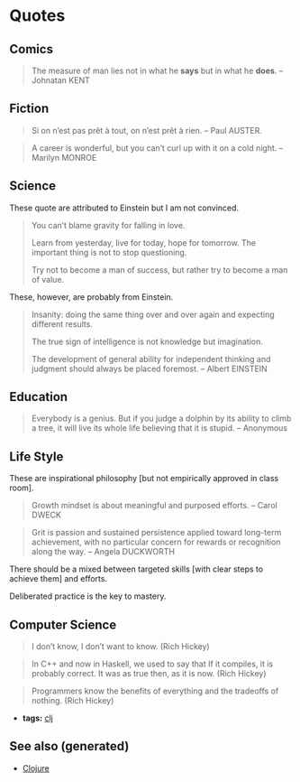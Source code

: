 # Quotes


## Comics

> The measure of man lies not in what he **says** but in what he **does**. &#x2013; Johnatan KENT


## Fiction

> Si on n&rsquo;est pas prêt à tout, on n&rsquo;est prêt à rien. &#x2013; Paul AUSTER.

> A career is wonderful, but you can&rsquo;t curl up with it on a cold night. &#x2013; Marilyn MONROE


## Science

These quote are attributed to Einstein but I am not convinced.

> You can&rsquo;t blame gravity for falling in love.
> 
> Learn from yesterday, live for today, hope for tomorrow. The important thing is not to stop questioning.
> 
> Try not to become a man of success, but rather try to become a man of value.

These, however, are probably from Einstein.

> Insanity: doing the same thing over and over again and expecting different results.
> 
> The true sign of intelligence is not knowledge but imagination.
> 
> The development of general ability for independent thinking and judgment should always be placed foremost. &#x2013; Albert EINSTEIN


## Education

> Everybody is a genius. But if you judge a dolphin by its ability to climb a tree, it will live its whole life believing that it is stupid. &#x2013; Anonymous


## Life Style

These are inspirational philosophy [but not empirically approved in class room].

> Growth mindset is about meaningful and purposed efforts. &#x2013; Carol DWECK

> Grit is passion and sustained persistence applied toward long-term achievement, with no particular concern for rewards or recognition along the way. &#x2013; Angela DUCKWORTH

There should be a mixed between targeted skills [with clear steps to achieve them] and efforts.

Deliberated practice is the key to mastery.


## Computer Science

> I don&rsquo;t know, I don&rsquo;t want to know. (Rich Hickey)

> In C++ and now in Haskell, we used to say that If it compiles, it is probably correct. It was as true then, as it is now. (Rich Hickey)

> Programmers know the benefits of everything and the tradeoffs of nothing. (Rich Hickey)

-   **tags:** [clj](../decks/clojure.md)


## See also (generated)

-   [Clojure](../decks/clojure.md)
